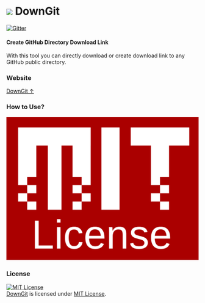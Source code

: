 <h1> <img src="https://github.com/samuelbetio/DownGit/blob/master/res/images/downgit.png" width="20" height=auto /> DownGit </h1>

[![Gitter](https://badges.gitter.im/samuelbetio/DownGit.svg)](https://gitter.im/DownGit/Lobby?utm_source=badge&utm_medium=badge&utm_campaign=pr-badge)

#### Create GitHub Directory Download Link

With this tool you can directly download or create download link to any GitHub public directory.

### Website

[DownGit ↑](https://samuelbetio.github.io/DownGit)

### How to Use?

![DownGit User Manual](https://raw.githubusercontent.com/samuelbetio/Studio.com/master/MIT.png)

### License
<a rel="license" href="https://opensource.org/licenses/MIT"><img alt="MIT License" src="https://cloud.githubusercontent.com/assets/5456665/18950087/fbe0681a-865f-11e6-9552-e59d038d5913.png" width="60em" height=auto/></a><br/><a href="https://github.com/samuelbetio/storyofmylife/tree/DownGit">DownGit</a> is licensed under <a rel="license" href="https://opensource.org/licenses/MIT">MIT License</a>.
